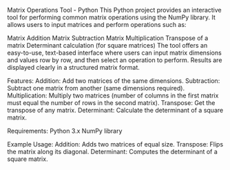 Matrix Operations Tool - Python
This Python project provides an interactive tool for performing common matrix operations using the NumPy library. It allows users to input matrices and perform operations such as:

Matrix Addition
Matrix Subtraction
Matrix Multiplication
Transpose of a matrix
Determinant calculation (for square matrices)
The tool offers an easy-to-use, text-based interface where users can input matrix dimensions and values row by row, and then select an operation to perform. Results are displayed clearly in a structured matrix format.

Features:
Addition: Add two matrices of the same dimensions.
Subtraction: Subtract one matrix from another (same dimensions required).
Multiplication: Multiply two matrices (number of columns in the first matrix must equal the number of rows in the second matrix).
Transpose: Get the transpose of any matrix.
Determinant: Calculate the determinant of a square matrix.

Requirements:
Python 3.x
NumPy library


Example Usage:
Addition: Adds two matrices of equal size.
Transpose: Flips the matrix along its diagonal.
Determinant: Computes the determinant of a square matrix.
